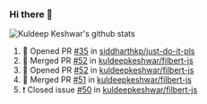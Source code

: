 ### Hi there 👋

<!--
**kuldeepkeshwar/kuldeepkeshwar** is a ✨ _special_ ✨ repository because its `README.md` (this file) appears on your GitHub profile.

Here are some ideas to get you started:

- 🔭 I’m currently working on ...
- 🌱 I’m currently learning ...
- 👯 I’m looking to collaborate on ...
- 🤔 I’m looking for help with ...
- 💬 Ask me about ...
- 📫 How to reach me: ...
- 😄 Pronouns: ...
- ⚡ Fun fact: ...
-->
![Kuldeep Keshwar's github stats](https://github-readme-stats.vercel.app/api?username=kuldeepkeshwar&show_icons=true)

<!--START_SECTION:activity-->
1. 💪 Opened PR [#35](https://github.com//siddharthkp/just-do-it-pls/pull/35) in [siddharthkp/just-do-it-pls](https://github.com//siddharthkp/just-do-it-pls)
2. 🎉 Merged PR [#52](https://github.com//kuldeepkeshwar/filbert-js/pull/52) in [kuldeepkeshwar/filbert-js](https://github.com//kuldeepkeshwar/filbert-js)
3. 💪 Opened PR [#52](https://github.com//kuldeepkeshwar/filbert-js/pull/52) in [kuldeepkeshwar/filbert-js](https://github.com//kuldeepkeshwar/filbert-js)
4. 🎉 Merged PR [#51](https://github.com//kuldeepkeshwar/filbert-js/pull/51) in [kuldeepkeshwar/filbert-js](https://github.com//kuldeepkeshwar/filbert-js)
5. ❗️ Closed issue [#50](https://github.com//kuldeepkeshwar/filbert-js/issues/50) in [kuldeepkeshwar/filbert-js](https://github.com//kuldeepkeshwar/filbert-js)
<!--END_SECTION:activity-->
